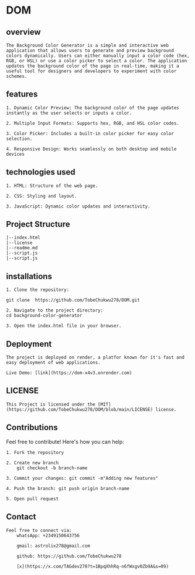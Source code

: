 # DOM

## overview


    The Background Color Generator is a simple and interactive web application that allows users to generate and preview background colors dynamically. Users can either manually input a color code (hex, RGB, or HSL) or use a color picker to select a color. The application updates the background color of the page in real-time, making it a useful tool for designers and developers to experiment with color schemes.

## features

    1. Dynamic Color Preview: The background color of the page updates instantly as the user selects or inputs a color.

    2. Multiple Input Formats: Supports hex, RGB, and HSL color codes.

    3. Color Picker: Includes a built-in color picker for easy color selection.

    4. Responsive Design: Works seamlessly on both desktop and mobile devices

## technologies used

    1. HTML: Structure of the web page.

    2. CSS: Styling and layout.

    3. JavaScript: Dynamic color updates and interactivity.

## Project Structure

    |--index.html
    |--license
    |--readme.md
    |--script.js
    |--script.js

## installations

    1. Clone the repository:

    git clone  https://github.com/TobeChukwu278/DOM.git

    2. Navigate to the project directory:
    cd background-color-generator

    3. Open the index.html file in your browser.

## Deployment 
    The project is deployed on render, a platfor known for it's fast and easy deployment of web applications.

    Live Demo: [link](https://dom-x4v3.onrender.com)

## LICENSE
    This Project is licensed under the [MIT](https://github.com/TobeChukwu278/DOM/blob/main/LICENSE) license.
## Contributions

Feel free to contribute! Here's how you can help:

    1. Fork the repository

    2. Create new branch
        git checkout -b branch-name

    3. Commit your changes: git commit -m"Adding new features"

    4. Push the branch: git push origin branch-name

    5. Open pull request

## Contact

    Feel free to connect via:
        whatsApp: +2349150643756

        gmail: astrolix278@gmail.com

        github: https://github.com/TobeChukwu278

        [x](https://x.com/TAGdev278?t=1BpqXhhRq-n6fWxgv0Zb9A&s=09)


